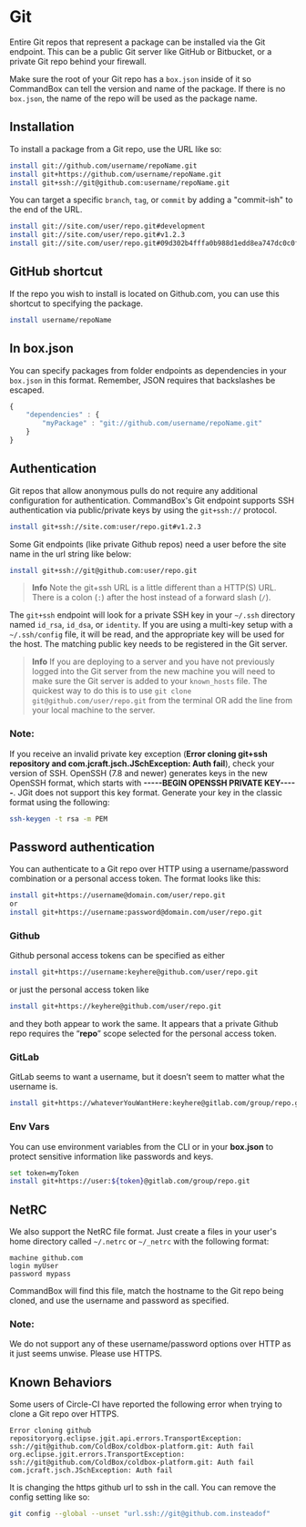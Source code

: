 # Git

Entire Git repos that represent a package can be installed via the Git endpoint. This can be a public Git server like GitHub or Bitbucket, or a private Git repo behind your firewall.

Make sure the root of your Git repo has a `box.json` inside of it so CommandBox can tell the version and name of the package. If there is no `box.json`, the name of the repo will be used as the package name.

## Installation

To install a package from a Git repo, use the URL like so:

```bash
install git://github.com/username/repoName.git
install git+https://github.com/username/repoName.git
install git+ssh://git@github.com:username/repoName.git
```

You can target a specific `branch`, `tag`, or `commit` by adding a "commit-ish" to the end of the URL.

```bash
install git://site.com/user/repo.git#development
install git://site.com/user/repo.git#v1.2.3
install git://site.com/user/repo.git#09d302b4fffa0b988d1edd8ea747dc0c0f2883ea
```

## GitHub shortcut

If the repo you wish to install is located on Github.com, you can use this shortcut to specifying the package.

```bash
install username/repoName
```

## In box.json

You can specify packages from folder endpoints as dependencies in your `box.json` in this format. Remember, JSON requires that backslashes be escaped.

```javascript
{
    "dependencies" : {
        "myPackage" : "git://github.com/username/repoName.git"
    }
}
```

## Authentication

Git repos that allow anonymous pulls do not require any additional configuration for authentication. CommandBox's Git endpoint supports SSH authentication via public/private keys by using the `git+ssh://` protocol.

```bash
install git+ssh://site.com:user/repo.git#v1.2.3
```

Some Git endpoints \(like private Github repos\) need a user before the site name in the url string like below:

```bash
install git+ssh://git@github.com:user/repo.git
```

> **Info** Note the git+ssh URL is a little different than a HTTP\(S\) URL. There is a colon \(`:`\) after the host instead of a forward slash \(`/`\).

The `git+ssh` endpoint will look for a private SSH key in your `~/.ssh` directory named `id_rsa`, `id_dsa`, or `identity`. If you are using a multi-key setup with a `~/.ssh/config` file, it will be read, and the appropriate key will be used for the host. The matching public key needs to be registered in the Git server.

> **Info** If you are deploying to a server and you have not previously logged into the Git server from the new machine you will need to make sure the Git server is added to your `known_hosts` file. The quickest way to do this is to use `git clone git@github.com/user/repo.git` from the terminal OR add the line from your local machine to the server.

### Note:

If you receive an invalid private key exception (**Error cloning git+ssh repository and com.jcraft.jsch.JSchException: Auth fail**), check your version of SSH. OpenSSH (7.8 and newer) generates keys in the new OpenSSH format, which starts with **-----BEGIN OPENSSH PRIVATE KEY-----**. JGit does not support this key format. Generate your key in the classic format using the following:

```bash
ssh-keygen -t rsa -m PEM
```

## Password authentication

You can authenticate to a Git repo over HTTP using a username/password combination or a personal access token. The format looks like this:

```bash
install git+https://username@domain.com/user/repo.git
or
install git+https://username:password@domain.com/user/repo.git
```

### Github

Github personal access tokens can be specified as either

```bash
install git+https://username:keyhere@github.com/user/repo.git
```

or just the personal access token like

```bash
install git+https://keyhere@github.com/user/repo.git
```

and they both appear to work the same. It appears that a private Github repo requires the “**repo**” scope selected for the personal access token.

### GitLab <a id="GitLab"></a>

GitLab seems to want a username, but it doesn’t seem to matter what the username is.

```bash
install git+https://whateverYouWantHere:keyhere@gitlab.com/group/repo.git
```

### Env Vars <a id="Env-Vars"></a>

You can use environment variables from the CLI or in your **box.json** to protect sensitive information like passwords and keys.

```bash
set token=myToken
install git+https://user:${token}@gitlab.com/group/repo.git
```

## NetRC

We also support the NetRC file format. Just create a files in your user's home directory called `~/.netrc` or `~/_netrc` with the following format:

```text
machine github.com
login myUser
password mypass
```

CommandBox will find this file, match the hostname to the Git repo being cloned, and use the username and password as specified.

### Note:

We do not support any of these username/password options over HTTP as it just seems unwise. Please use HTTPS.

## Known Behaviors

Some users of Circle-CI have reported the following error when trying to clone a Git repo over HTTPS.

```text
Error cloning github repositoryorg.eclipse.jgit.api.errors.TransportException: ssh://git@github.com/ColdBox/coldbox-platform.git: Auth fail 
org.eclipse.jgit.errors.TransportException: ssh://git@github.com/ColdBox/coldbox-platform.git: Auth fail 
com.jcraft.jsch.JSchException: Auth fail 
```

It is changing the https github url to ssh in the call. You can remove the config setting like so:

```bash
git config --global --unset "url.ssh://git@github.com.insteadof"
```

